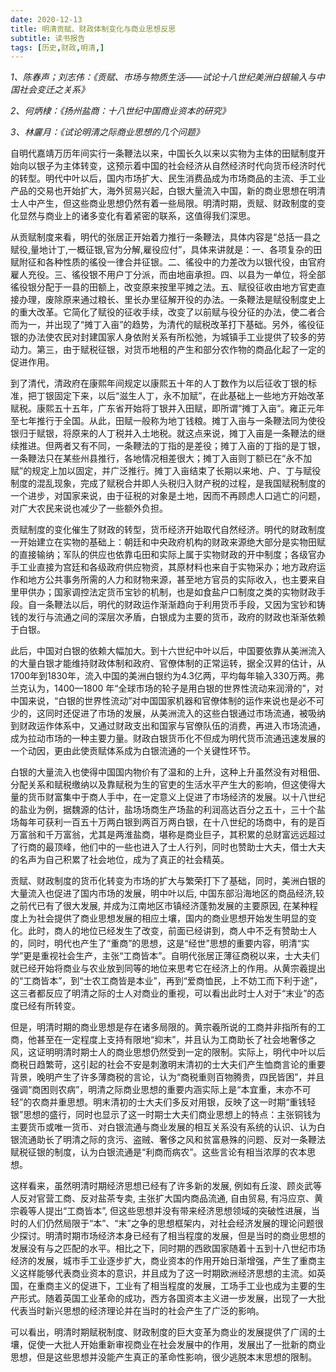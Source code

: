 ```yaml
---
date: 2020-12-13
title: 明清贡赋、财政体制变化与商业思想反思
subtitle: 读书报告
tags: [历史,财政,明清,]
---
```

*1、陈春声；刘志伟：《贡赋、市场与物质生活——试论十八世纪美洲白银输入与中国社会变迁之关系》*

*2、何炳棣：《扬州盐商：十八世纪中国商业资本的研究》*

*3、林廲月：《试论明清之际商业思想的几个问题》*

<!--more-->

自明代嘉靖万历年间实行一条鞭法以来，中国长久以来以实物为主体的田赋制度开始向以银子为主体转变，这预示着中国的社会经济从自然经济时代向货币经济时代的转型。明代中叶以后，国内市场扩大、民生消费品成为市场商品的主流、手工业产品的交易也开始扩大，海外贸易兴起，白银大量流入中国，新的商业思想在明清士人中产生，但这些商业思想仍然有着一些局限。明清时期，贡赋、财政制度的变化显然与商业上的诸多变化有着紧密的联系，这值得我们深思。

从贡赋制度来看，明代的张居正开始着力推行一条鞭法，具体内容是“总括一县之赋役,量地计丁,一概征银,官为分解,雇役应付”，具体来讲就是：一、各项复杂的田赋附征和各种性质的徭役一律合并征银。二、徭役中的力差改为以银代役，由官府雇人充役。三、徭役银不用户丁分派，而由地亩承担。四、以县为一单位，将全部徭役银分配于一县的田额上，改变原来按里平摊之法。五、赋役征收由地方官吏直接办理，废除原来通过粮长、里长办里征解开役的办法。一条鞭法是赋役制度史上的重大改革。它简化了赋役的征收手续，改变了以前赋与役分征的办法，使二者合而为一，并出现了“摊丁入亩”的趋势，为清代的赋税改革打下基础。另外，徭役征银的办法使农民对封建国家人身依附关系有所松弛，为城镇手工业提供了较多的劳动力。第三，由于赋税征银，对货币地租的产生和部分农作物的商品化起了一定的促进作用。

到了清代，清政府在康熙年间规定以康熙五十年的人丁数作为以后征收丁银的标准，把丁银固定下来，以后“滋生人丁，永不加赋”，在此基础上一些地方开始改革赋税。康熙五十五年，广东省开始将丁银并入田赋，即所谓“摊丁入亩”。雍正元年至七年推行于全国。从此，田赋一般称为地丁钱粮。摊丁入亩与一条鞭法同为使役银归于赋银，将原来的人丁税并入土地税。就这点来说，摊丁入亩是一条鞭法的继续推进。但两者又有不同，一条鞭法的丁指的是差役；摊丁入亩的丁指的是丁银，一条鞭法只在某些州县推行，各地情况相差很大；摊丁入亩则丁额已在“永不加赋”的规定上加以固定，并广泛推行。摊丁入亩结束了长期以来地、户、丁与赋役制度的混乱现象，完成了赋税合并即人头税归入财产税的过程，是我国赋税制度的一个进步，对国家来说，由于征税的对象是土地，因而不再顾虑人口逃亡的问题，对广大农民来说也减少了一些额外负担。

贡赋制度的变化催生了财政的转型，货币经济开始取代自然经济。明代的财政制度一开始建立在实物的基础上：朝廷和中央政府机构的财政来源绝大部分是实物田赋的直接输纳；军队的供应也依靠屯田和实际上属于实物财政的开中制度；各级官办手工业直接为宫廷和各级政府供应物资，其原材料也来自于实物采办；地方政府运作和地方公共事务所需的人力和财物来源，甚至地方官员的实际收入，也主要来自里甲供办；国家调控法定货币宝钞的机制，也是如食盐户口制度之类的实物财政手段。自一条鞭法以后，明代的财政运作渐渐趋向于利用货币手段，又因为宝钞和铸钱的发行与流通之间的深层次矛盾，白银成为主要的货币，政府的财政也渐渐依赖于白银。

此后，中国对白银的依赖大幅加大。到十六世纪中叶以后，中国要依靠从美洲流入的大量白银才能维持财政体制和政府、官僚体制的正常运转，据全汉昇的估计，从1700年到1830年，流入中国的美洲白银约为4.3亿两，平均每年输入330万两。弗兰克认为，1400—1800 年“全球市场的轮子是用白银的世界性流动来润滑的”，对中国来说，“白银的世界性流动”对中国国家机器和官僚体制的运作来说也是必不可少的，这同时还促进了市场的发展，从美洲流入的这些白银通过市场流通，被吸纳到财政运作体系中，又通过财政支出和国家与官僚队伍的消费，再进入市场流通，成为拉动市场的一种主要力量。财政白银货币化不但成为明代货币流通迅速发展的一个动因，更由此使贡赋体系成为白银流通的一个关键性环节。

白银的大量流入也使得中国国内物价有了温和的上升，这种上升虽然没有对租佃、分配关系和赋税缴纳以及靠赋税为生的官吏的生活水平产生大的影响，但这使得大量的货币财富集中于商人手中，在一定意义上促进了市场经济的发展。以十八世纪的盐业为例，据魏源的估计，盐场场商生产场盐的利润高达百分之五十，三十个盐场每年可获利一百五十万两白银到两百万两白银，在十八世纪的场商中，有的是百万富翁和千万富翁，尤其是两淮盐商，堪称是商业巨子，其积累的总财富远远超过了行商的最顶峰，他们中的一些也进入了士人行列，同时也赞助士大夫，借士大夫的名声为自己积累了社会地位，成为了真正的社会精英。

贡赋、财政制度的货币化转变为市场的扩大与繁荣打下了基础，同时，美洲白银的大量流入也促进了国内市场的发展，明中叶以后, 中国东部沿海地区的商品经济,较之前代已有了很大发展, 并成为江南地区市镇经济蓬勃发展的主要原因, 在某种程度上为社会提供了商业思想发展的相应土壤，国内的商业思想开始发生明显的变化。此时，商人的地位已经发生了改变，前面已经讲到，商人中不乏有赞助士人的，同时，明代也产生了“重商”的思想，这是“经世”思想的重要内容，明清“实学”更是重视社会生产，主张“工商皆本”。自明代张居正薄征商税以来，士大夫们就已经开始将商业与农业放到同等的地位来思考它在经济上的作用。从黄宗羲提出的“工商皆本”，到“士农工商皆是本业”，再到“爱商恤民，上不妨工而下利于途”，这三者都反应了明清之际的士人对商业的重视，可以看出此时士人对于“末业”的态度已经有所转变。

但是，明清时期的商业思想是存在诸多局限的。黄宗羲所说的工商并非指所有的工商，他甚至在一定程度上支持有限地“抑末”，并且认为工商助长了社会地奢侈之风，这证明明清时期士人的商业思想仍然受到一定的限制。实际上，明代中叶以后商税日趋繁苛，这引起的社会不安是刺激明末清初的士大夫们产生恤商言论的重要背景，晚明产生了许多薄商税的言论，认为“商税重则百物腾贵，四民皆困”，并且强调“商困则农病”，明清之际商业思想的重要内涵实际上是“本宜重，末亦不可轻”的农商并重思想。明末清初的士大夫们多反对用银，反映了这一时期“重钱轻银”思想的盛行，同时也显示了这一时期士大夫们商业思想上的特点：主张铜钱为主要货币或唯一货币、对白银流通与商业发展的相互关系没有系统的认识、认为白银流通助长了明清之际的贪污、盗贼、奢侈之风和贫富悬殊的问题、反对一条鞭法赋税征银的制度，认为白银流通是“利商而病农”。这些言论有相当浓厚的农本思想。

这样看来，虽然明清时期经济思想已经有了许多新的发展, 例如有丘浚、顾炎武等人反对官营工商、反对盐茶专卖, 主张扩大国内商品流通, 自由贸易, 有冯应京、黄宗羲等人提出“工商皆本”, 但这些思想并没有带来经济思想领域的突破性进展，当时的人们仍然局限于“本”、“末”之争的思想框架内，对社会经济发展的理论问题很少探讨。明清时期市场经济本身已经有了相当程度的发展，但是当时的商业思想的发展没有与之匹配的水平。相比之下，同时期的西欧国家随着十五到十八世纪市场经济的发展，城市手工业逐步扩大，商业资本的作用开始日渐增强，产生了重商主义这样能够代表商业资本的意识，并且成为了这一时期欧洲经济思想的主流。如英国，在重商主义的促进下，工业有了相当程度的发展，工场手工业也成为主要的生产形式。随着英国工业革命的成功，西方各国资本主义进一步发展，出现了一大批代表当时新兴思想的经济理论并在当时的社会产生了广泛的影响。

可以看出，明清时期赋税制度、财政制度的巨大变革为商业的发展提供了广阔的土壤，促使一大批人开始重新审视商业在社会发展中的作用，发展出了一批新的商业思想，但是这些思想并没能产生真正的革命性影响，很少逃脱本末思想的限制。
